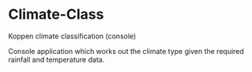 # Climate-Class
Koppen climate classification (console) 

Console application which works out the climate type given the required rainfall and temperature data.
